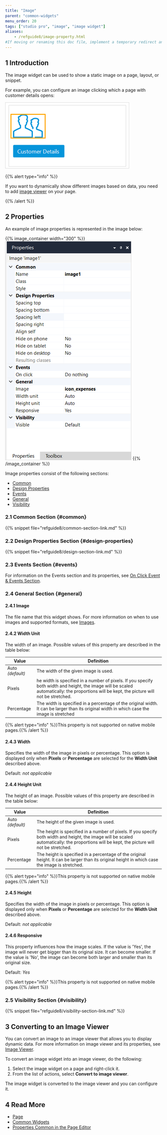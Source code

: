 ```yaml
---
title: "Image"
parent: "common-widgets"
menu_order: 20
tags: ["studio pro", "image", "image widget"]
aliases:
    - /refguide8/image-property.html
#If moving or renaming this doc file, implement a temporary redirect and let the respective team know they should update the URL in the product. See Mapping to Products for more details.
---
```


## 1 Introduction

The image widget can be used to show a static image on a page, layout, or snippet.

For example, you can configure an image clicking which a page with customer details opens:

![Image Example](attachments/common-widgets/image-example.png)

{{% alert type="info" %}}

If you want to dynamically show different images based on data, you need to add [image viewer](image-viewer) on your page.

{{% /alert %}}

## 2 Properties

An example of image properties is represented in the image below:

{{% image_container width="300" %}}![Image Properties](attachments/common-widgets/image-properties.png)
{{% /image_container %}}

Image properties consist of the following sections:

* [Common](#common)
* [Design Properties](#design-properties)
* [Events](events)
* [General](#general)
* [Visibility](#visibility)

### 2.1 Common Section {#common}

{{% snippet file="refguide8/common-section-link.md" %}}

### 2.2 Design Properties Section {#design-properties}

{{% snippet file="refguide8/design-section-link.md" %}} 

### 2.3 Events Section {#events}

For information on the Events section and its properties, see [On Click Event & Events Section](on-click-event). 

### 2.4 General Section {#general}

#### 2.4.1 Image

The file name that this widget shows. For more information on when to use images and supported formats, see [Images](images).

#### 2.4.2 Width Unit

The width of an image. Possible values of this property are described in the table below:

| Value      | Definition                                                   |
| ---------- | ------------------------------------------------------------ |
| Auto  *(default)*       | The width of the given image is used.                        |
| Pixels     | he width is specified in a number of pixels. If you specify both width and height, the image will be scaled automatically: the proportions will be kept, the picture will not be stretched. |
| Percentage | The width is specified in a percentage of the original width. It can be larger than its original width in which case the image is stretched |

{{% alert type="info" %}}This property is not supported on native mobile pages.{{% /alert %}}

#### 2.4.3 Width

Specifies the width of the image in pixels or percentage. This option is displayed only when **Pixels** or **Percentage** are selected for the **Width Unit** described above. 

Default: *not applicable*

#### 2.4.4 Height Unit

The height of an image. Possible values of this property are described in the table below: 

| Value      | Definition                                                   |
| ---------- | ------------------------------------------------------------ |
| Auto  *(default)*       | The height of the given image is used.                       |
| Pixels     | The height is specified in a number of pixels. If you specify both width and height, the image will be scaled automatically: the proportions will be kept, the picture will not be stretched. |
| Percentage | The height is specified in a percentage of the original height. It can be larger than its original height in which case the image is stretched. |

{{% alert type="info" %}}This property is not supported on native mobile pages.{{% /alert %}}

#### 2.4.5 Height

Specifies the width of the image in pixels or percentage. This option is displayed only when **Pixels** or **Percentage** are selected for the **Width Unit** described above. 

Default: *not applicable*

#### 2.4.6 Responsive

This property influences how the image scales. If the value is 'Yes', the image will never get bigger than its original size. It can become smaller. If the value is 'No', the image can become both larger and smaller than its original size.

Default: *Yes*

{{% alert type="info" %}}This property is not supported on native mobile pages.{{% /alert %}}

### 2.5 Visibility Section {#visibility}

{{% snippet file="refguide8/visibility-section-link.md" %}}

## 3 Converting to an Image Viewer

You can convert an image to an image viewer that allows you to display dynamic data. For more information on image viewer and its properties, see [Image Viewer](image-viewer). 

To convert an image widget into an image viewer, do the following:

1. Select the image widget on a page and right-click it.
2. From the list of actions, select **Convert to image viewer**. 

The image widget is converted to the image viewer and you can configure it. 

## 4 Read More

* [Page](page)
* [Common Widgets](common-widgets)
* [Properties Common in the Page Editor](common-widget-properties)


